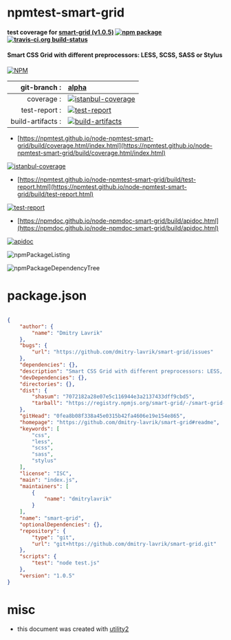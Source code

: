 # npmtest-smart-grid

#### test coverage for  [smart-grid (v1.0.5)](https://github.com/dmitry-lavrik/smart-grid#readme)  [![npm package](https://img.shields.io/npm/v/npmtest-smart-grid.svg?style=flat-square)](https://www.npmjs.org/package/npmtest-smart-grid) [![travis-ci.org build-status](https://api.travis-ci.org/npmtest/node-npmtest-smart-grid.svg)](https://travis-ci.org/npmtest/node-npmtest-smart-grid)

#### Smart CSS Grid with different preprocessors: LESS, SCSS, SASS or Stylus

[![NPM](https://nodei.co/npm/smart-grid.png?downloads=true&downloadRank=true&stars=true)](https://www.npmjs.com/package/smart-grid)

| git-branch : | [alpha](https://github.com/npmtest/node-npmtest-smart-grid/tree/alpha)|
|--:|:--|
| coverage : | [![istanbul-coverage](https://npmtest.github.io/node-npmtest-smart-grid/build/coverage.badge.svg)](https://npmtest.github.io/node-npmtest-smart-grid/build/coverage.html/index.html)|
| test-report : | [![test-report](https://npmtest.github.io/node-npmtest-smart-grid/build/test-report.badge.svg)](https://npmtest.github.io/node-npmtest-smart-grid/build/test-report.html)|
| build-artifacts : | [![build-artifacts](https://npmtest.github.io/node-npmtest-smart-grid/glyphicons_144_folder_open.png)](https://github.com/npmtest/node-npmtest-smart-grid/tree/gh-pages/build)|

- [https://npmtest.github.io/node-npmtest-smart-grid/build/coverage.html/index.html](https://npmtest.github.io/node-npmtest-smart-grid/build/coverage.html/index.html)

[![istanbul-coverage](https://npmtest.github.io/node-npmtest-smart-grid/build/screenCapture.buildCi.browser.%252Ftmp%252Fbuild%252Fcoverage.lib.html.png)](https://npmtest.github.io/node-npmtest-smart-grid/build/coverage.html/index.html)

- [https://npmtest.github.io/node-npmtest-smart-grid/build/test-report.html](https://npmtest.github.io/node-npmtest-smart-grid/build/test-report.html)

[![test-report](https://npmtest.github.io/node-npmtest-smart-grid/build/screenCapture.buildCi.browser.%252Ftmp%252Fbuild%252Ftest-report.html.png)](https://npmtest.github.io/node-npmtest-smart-grid/build/test-report.html)

- [https://npmdoc.github.io/node-npmdoc-smart-grid/build/apidoc.html](https://npmdoc.github.io/node-npmdoc-smart-grid/build/apidoc.html)

[![apidoc](https://npmdoc.github.io/node-npmdoc-smart-grid/build/screenCapture.buildCi.browser.%252Ftmp%252Fbuild%252Fapidoc.html.png)](https://npmdoc.github.io/node-npmdoc-smart-grid/build/apidoc.html)

![npmPackageListing](https://npmtest.github.io/node-npmtest-smart-grid/build/screenCapture.npmPackageListing.svg)

![npmPackageDependencyTree](https://npmtest.github.io/node-npmtest-smart-grid/build/screenCapture.npmPackageDependencyTree.svg)



# package.json

```json

{
    "author": {
        "name": "Dmitry Lavrik"
    },
    "bugs": {
        "url": "https://github.com/dmitry-lavrik/smart-grid/issues"
    },
    "dependencies": {},
    "description": "Smart CSS Grid with different preprocessors: LESS, SCSS, SASS or Stylus",
    "devDependencies": {},
    "directories": {},
    "dist": {
        "shasum": "7072182a28e07e5c116944e3a2137433dff9cbd5",
        "tarball": "https://registry.npmjs.org/smart-grid/-/smart-grid-1.0.5.tgz"
    },
    "gitHead": "0fea8b08f338a45e0315b42fa4606e19e154e865",
    "homepage": "https://github.com/dmitry-lavrik/smart-grid#readme",
    "keywords": [
        "css",
        "less",
        "scss",
        "sass",
        "stylus"
    ],
    "license": "ISC",
    "main": "index.js",
    "maintainers": [
        {
            "name": "dmitrylavrik"
        }
    ],
    "name": "smart-grid",
    "optionalDependencies": {},
    "repository": {
        "type": "git",
        "url": "git+https://github.com/dmitry-lavrik/smart-grid.git"
    },
    "scripts": {
        "test": "node test.js"
    },
    "version": "1.0.5"
}
```



# misc
- this document was created with [utility2](https://github.com/kaizhu256/node-utility2)
